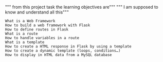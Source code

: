 """ from this project task the learning objectives are"""
""" I am supposed to know and understand all this"""
	
	What is a Web Framework
	How to build a web framework with Flask
	How to define routes in Flask
	What is a route
	How to handle variables in a route
	What is a template
	How to create a HTML response in Flask by using a template
	How to create a dynamic template (loops, conditions…)
	How to display in HTML data from a MySQL database
